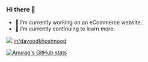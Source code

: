 ### Hi there 👋

- 🔭 I’m currently working on an eCommerce website.
- 🌱 I’m currently continuing to learn more.

<img src="https://img.icons8.com/ios-filled/50/000000/linkedin.png"/> <a href='https://www.linkedin.com/in/davoodkhoshnood/'> in/davoodkhoshnood </a> 

[![Anurag's GitHub stats](https://github-readme-stats.vercel.app/api?username=davoodkhoshnood)](https://github.com/anuraghazra/github-readme-stats)


<!--
**DavoodKhoshnood/davoodkhoshnood** is a ✨ _special_ ✨ repository because its `README.md` (this file) appears on your GitHub profile.

Here are some ideas to get you started:

- 🔭 I’m currently working on ...
- 🌱 I’m currently learning ...
- 👯 I’m looking to collaborate on ...
- 🤔 I’m looking for help with ...
- 💬 Ask me about ...
- 📫 How to reach me: ...
- 😄 Pronouns: ...
- ⚡ Fun fact: ...
-->
